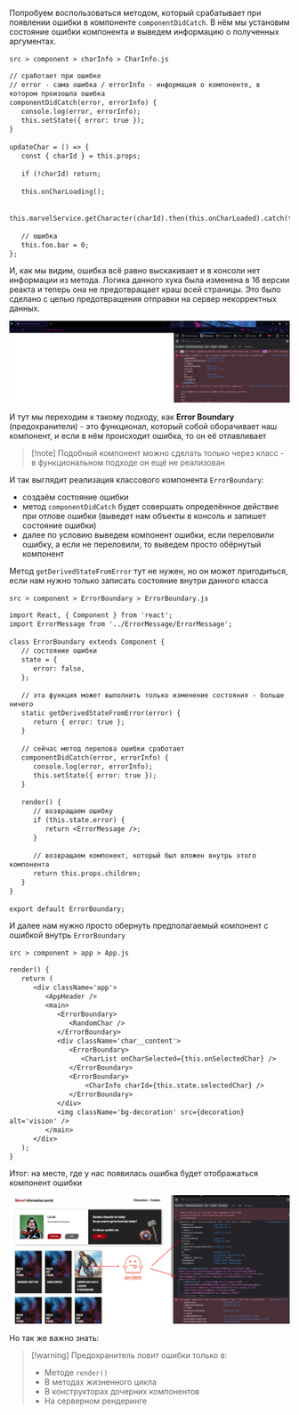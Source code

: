 
Попробуем воспользоваться методом, который срабатывает при появлении ошибки в компоненте `componentDidCatch`. В нём мы установим состояние ошибки компонента и выведем информацию о полученных аргументах.

`src > component > charInfo > CharInfo.js`
```JS
// сработает при ошибке  
// error - сама ошибка / errorInfo - информация о компоненте, в котором произошла ошибка  
componentDidCatch(error, errorInfo) {  
   console.log(error, errorInfo);  
   this.setState({ error: true });  
}  
  
updateChar = () => {  
   const { charId } = this.props;  
  
   if (!charId) return;  
  
   this.onCharLoading();  
  
   this.marvelService.getCharacter(charId).then(this.onCharLoaded).catch(this.onError);  
  
   // ошибка  
   this.foo.bar = 0;  
};
```

И, как мы видим, ошибка всё равно выскакивает и в консоли нет информации из метода. Логика данного хука была изменена в 16 версии реакта и теперь она не предотвращает краш всей страницы. Это было сделано с целью предотвращения отправки на сервер некорректных данных. 

![](_png/Pasted%20image%2020230304193328.png)

И тут мы переходим к такому подходу, как **Error Boundary** (предохранители) - это функционал, который собой оборачивает наш компонент, и если в нём происходит ошибка, то он её отлавливает

>[!note] Подобный компонент можно сделать только через класс - в функциональном подходе он ещё не реализован 

И так выглядит реализация классового компонента `ErrorBoundary`:
- создаём состояние ошибки
- метод `componentDidCatch` будет совершать определённое действие при отлове ошибки (выведет нам объекты в консоль и запишет состояние ошибки)
- далее по условию выведем компонент ошибки, если переловили ошибку, а если не переловили, то выведем просто обёрнутый компонент

Метод `getDerivedStateFromError` тут не нужен, но он может пригодиться, если нам нужно только записать состояние внутри данного класса

`src > component > ErrorBoundary > ErrorBoundary.js`
```JS
import React, { Component } from 'react';  
import ErrorMessage from '../ErrorMessage/ErrorMessage';  
  
class ErrorBoundary extends Component {  
   // состояние ошибки  
   state = {  
      error: false,  
   };  
  
   // эта функция может выполнить только изменение состояния - больше ничего  
   static getDerivedStateFromError(error) {  
      return { error: true };  
   }  
  
   // сейчас метод перелова ошибки сработает  
   componentDidCatch(error, errorInfo) {  
      console.log(error, errorInfo);  
      this.setState({ error: true });  
   }  
  
   render() {  
      // возвращаем ошибку  
      if (this.state.error) {  
         return <ErrorMessage />;  
      }  
  
      // возвращаем компонент, который был вложен внутрь этого компонента  
      return this.props.children;  
   }  
}  
  
export default ErrorBoundary;
```

И далее нам нужно просто обернуть предполагаемый компонент с ошибкой внутрь `ErrorBoundary`

`src > component > app > App.js`
```JS
render() {  
   return (  
      <div className='app'>  
         <AppHeader />  
         <main>            
	        <ErrorBoundary>  
               <RandomChar />  
            </ErrorBoundary>  
            <div className='char__content'>  
               <ErrorBoundary>  
                  <CharList onCharSelected={this.onSelectedChar} />  
               </ErrorBoundary>  
               <ErrorBoundary>                  
	               <CharInfo charId={this.state.selectedChar} />  
               </ErrorBoundary>  
            </div>  
            <img className='bg-decoration' src={decoration} alt='vision' />  
         </main>  
      </div>  
   );  
}
```

Итог: на месте, где у нас появилась ошибка будет отображаться компонент ошибки

![](_png/Pasted%20image%2020230304200900.png)

Но так же важно знать:

>[!warning] Предохранитель ловит ошибки только в:
>- Методе `render()`
>- В методах жизненного цикла
>- В конструкторах дочерних компонентов
>- На серверном рендеринге

